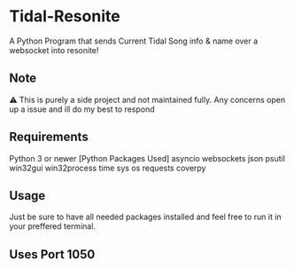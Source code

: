 # Tidal-Resonite
A Python Program that sends Current Tidal Song info &amp; name over a websocket into resonite!

## Note
⚠️ This is purely a side project and not maintained fully. Any concerns open up a issue and ill do my best to respond

## Requirements

Python 3 or newer
[Python Packages Used]
asyncio
websockets
json
psutil
win32gui
win32process
time
sys
os
requests
coverpy

## Usage

Just be sure to have all needed packages installed and feel free to run it in your preffered terminal.

## Uses Port 1050
